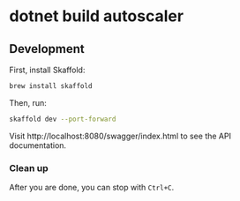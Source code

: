 # dotnet build autoscaler

## Development

First, install Skaffold:

```bash
brew install skaffold
```

Then, run:

```bash
skaffold dev --port-forward
```

Visit http://localhost:8080/swagger/index.html to see the API documentation.

### Clean up

After you are done, you can stop with `Ctrl+C`.